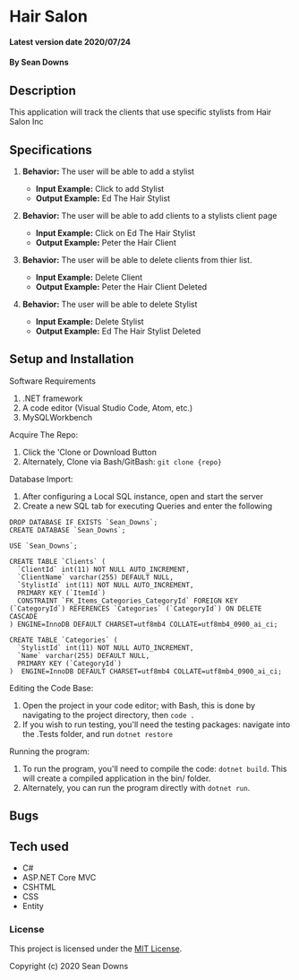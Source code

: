 # Hair Salon

#### Latest version date 2020/07/24

#### By Sean Downs

## Description
This application will track the clients that use specific stylists from Hair Salon Inc

## Specifications

1. **Behavior:** The user will be able to add a stylist
    * **Input Example:** Click to add Stylist
    * **Output Example:** Ed The Hair Stylist

2. **Behavior:** The user will be able to add clients to a stylists client page
    * **Input Example:** Click on Ed The Hair Stylist
    * **Output Example:** Peter the Hair Client

3. **Behavior:** The user will be able to delete clients from thier list.
    * **Input Example:** Delete Client
    * **Output Example:** Peter the Hair Client Deleted

4. **Behavior:** The user will be able to delete Stylist
    * **Input Example:** Delete Stylist
    * **Output Example:** Ed The Hair Stylist Deleted

## Setup and Installation

Software Requirements
1. .NET framework
2. A code editor (Visual Studio Code, Atom, etc.)
3. MySQLWorkbench

Acquire The Repo:
1. Click the 'Clone or Download Button
2. Alternately, Clone via Bash/GitBash: `git clone {repo}`

Database Import:
1. After configuring a Local SQL instance, open and start the server
2. Create a new SQL tab for executing Queries and enter the following

```
DROP DATABASE IF EXISTS `Sean_Downs`;
CREATE DATABASE `Sean_Downs`;

USE `Sean_Downs`;

CREATE TABLE `Clients` (
  `ClientId` int(11) NOT NULL AUTO_INCREMENT,
  `ClientName` varchar(255) DEFAULT NULL,
  `StylistId` int(11) NOT NULL AUTO_INCREMENT,
  PRIMARY KEY (`ItemId`)
  CONSTRAINT `FK_Items_Categories_CategoryId` FOREIGN KEY (`CategoryId`) REFERENCES `Categories` (`CategoryId`) ON DELETE CASCADE
) ENGINE=InnoDB DEFAULT CHARSET=utf8mb4 COLLATE=utf8mb4_0900_ai_ci;

CREATE TABLE `Categories` (
  `StylistId` int(11) NOT NULL AUTO_INCREMENT,
  `Name` varchar(255) DEFAULT NULL,
  PRIMARY KEY (`CategoryId`)
)  ENGINE=InnoDB DEFAULT CHARSET=utf8mb4 COLLATE=utf8mb4_0900_ai_ci;
```

Editing the Code Base:
1. Open the project in your code editor; with Bash, this is done by navigating to the project directory, then `code .`
2. If you wish to run testing, you'll need the testing packages: navigate into the .Tests folder, and run `dotnet restore`

Running the program:
1. To run the program, you'll need to compile the code: `dotnet build`. This will create a compiled application in the bin/ folder.
2. Alternately, you can run the program directly with `dotnet run`.

## Bugs

## Tech used

* C#
* ASP.NET Core MVC
* CSHTML
* CSS
* Entity


### License

This project is licensed under the [MIT License](https://opensource.org/licenses/MIT).

Copyright (c) 2020 Sean Downs
